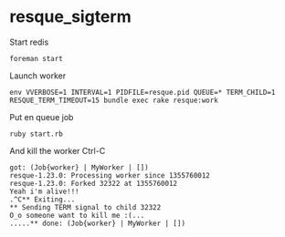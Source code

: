 resque_sigterm
==============

Start redis

```
foreman start
```

Launch worker 

```
env VVERBOSE=1 INTERVAL=1 PIDFILE=resque.pid QUEUE=* TERM_CHILD=1 RESQUE_TERM_TIMEOUT=15 bundle exec rake resque:work
```

Put en queue job

```
ruby start.rb 
```

And kill the worker Ctrl-C

```
got: (Job{worker} | MyWorker | [])
resque-1.23.0: Processing worker since 1355760012
resque-1.23.0: Forked 32322 at 1355760012
Yeah i'm alive!!!
.^C** Exiting...
** Sending TERM signal to child 32322
O_o someone want to kill me :(...
.....** done: (Job{worker} | MyWorker | [])
```
